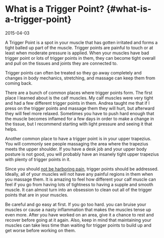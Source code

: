 # What is a Trigger Point? {#what-is-a-trigger-point}

2015-04-03

A Trigger Point is a spot in your muscle that has gotten irritated
and forms a tight balled up part of the muscle. Trigger points are
painful to touch or at least when moderate pressure is applied. When
your muscles have bad trigger point or lots of trigger points in
them, they can become tight overall and pull on the tissues and
joints they are connected to.

Trigger points can often be treated so they go away completely and
changes in body mechanics, stretching, and massage can keep them from
coming back.

There are a bunch of common places where trigger points form. The
first place I learned about is the calf muscles. My calf muscles were
very tight and had a few different trigger points in them. Andrea
taught me that if I press on the trigger points and massage them they
will hurt, but afterward they will feel more relaxed. Sometimes you
have to push hard enough that the muscle becomes inflamed for a few
days in order to make a change in the tissue, but I recommend starting
with light pressure and seeing it that helps.

Another common place to have a trigger point is in your upper
trapezius. You will commonly see people massaging the area where the
trapezius meets the upper shoulder. If you have a desk job and your
upper body posture is not good, you will probably have an insanely
tight upper trapezius with plenty of trigger points in it.

Since you should [not be harboring pain](#your-body-should-not-harbor-pain),
trigger points should be addressed. Ideally, all of your muscles
will not have any painful regions in them when you massage them. It
is amazing to feel how different your calf muscle can feel if you go
from having lots of tightness to having a supple and smooth
muscle. It can almost turn into an obsession to clean out all of the
trigger points that are in your muscles.

Be careful and go easy at first. If you go too hard. you can bruise
your muscles or cause a nasty inflammation that makes the muscles
tense up even more. After you have worked on an area, give it a
chance to rest and recover before going at it again. Also, keep in
mind that maintaining your muscles can take less time than waiting
for trigger points to build up and get worse before working on them.
